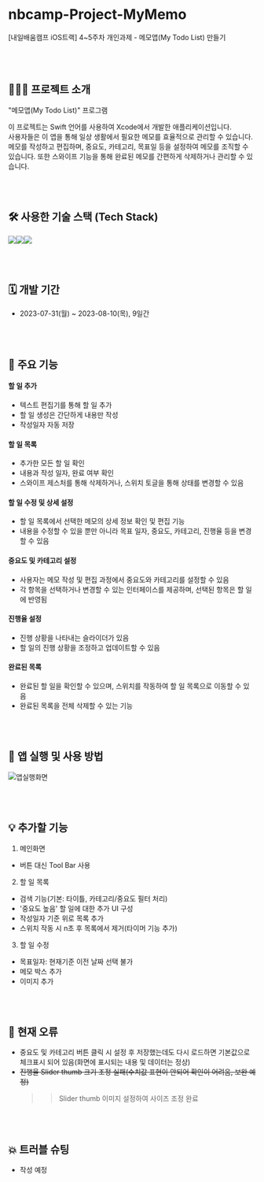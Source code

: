 # nbcamp-Project-MyMemo
[내일배움캠프 iOS트랙] 4~5주차 개인과제 - 메모앱(My Todo List) 만들기
<br><br><br><br>

## 🧑🏻‍💻 프로젝트 소개
"메모앱(My Todo List)" 프로그램<p>
이 프로젝트는 Swift 언어를 사용하여 Xcode에서 개발한 애플리케이션입니다. <br>
사용자들은 이 앱을 통해 일상 생활에서 필요한 메모를 효율적으로 관리할 수 있습니다. <br>
메모를 작성하고 편집하며, 중요도, 카테고리, 목표일 등을 설정하여 메모를 조직할 수 있습니다. 또한 스와이프 기능을 통해 완료된 메모를 간편하게 삭제하거나 관리할 수 있습니다.


<br><br>

## 🛠️ 사용한 기술 스택 (Tech Stack)
<img src="https://img.shields.io/badge/Swift-F05138?style=for-the-badge&logo=Swift&logoColor=white"><img src="https://img.shields.io/badge/GitHub-181717?style=for-the-badge&logo=github&logoColor=white"><img src="https://img.shields.io/badge/Slack-4A154B?style=for-the-badge&logo=slack&logoColor=white">

<br><br>

## 🗓️ 개발 기간
* 2023-07-31(월) ~ 2023-08-10(목), 9일간

<br><br>

## 📌 주요 기능
#### 할 일 추가
- 텍스트 편집기를 통해 할 일 추가
- 할 일 생성은 간단하게 내용만 작성
- 작성일자 자동 저장
#### 할 일 목록
- 추가한 모든 할 일 확인
- 내용과 작성 일자, 완료 여부 확인
- 스와이프 제스처를 통해 삭제하거나, 스위치 토글을 통해 상태를 변경할 수 있음
#### 할 일 수정 및 상세 설정
- 할 일 목록에서 선택한 메모의 상세 정보 확인 및 편집 기능
- 내용을 수정할 수 있을 뿐만 아니라 목표 일자, 중요도, 카테고리, 진행율 등을 변경할 수 있음
#### 중요도 및 카테고리 설정
- 사용자는 메모 작성 및 편집 과정에서 중요도와 카테고리를 설정할 수 있음
- 각 항목을 선택하거나 변경할 수 있는 인터페이스를 제공하며, 선택된 항목은 할 일에 반영됨
#### 진행율 설정
- 진행 상황을 나타내는 슬라이더가 있음
- 할 일의 진행 상황을 조정하고 업데이트할 수 있음
#### 완료된 목록
- 완료된 할 일을 확인할 수 있으며, 스위치를 작동하여 할 일 목록으로 이동할 수 있음
- 완료된 목록을 전체 삭제할 수 있는 기능


<br><br>

## 🧐 앱 실행 및 사용 방법
![앱실행화면](https://github.com/anfgbwl/MyMemo/assets/53863005/9cce8f32-20f9-43b6-a950-14b8d9010260)



<br><br>

## 💡 추가할 기능

1. 메인화면<br>
- 버튼 대신 Tool Bar 사용

2. 할 일 목록<br>
- 검색 기능(기본: 타이틀, 카테고리/중요도 필터 처리)
- '중요도 높음' 할 일에 대한 추가 UI 구성
- 작성일자 기준 위로 목록 추가
- 스위치 작동 시 n초 후 목록에서 제거(타이머 기능 추가)

3. 할 일 수정<br>
- 목표일자: 현재기준 이전 날짜 선택 불가
- 메모 박스 추가
- 이미지 추가

<br><br>

## 🚨 현재 오류
- 중요도 및 카테고리 버튼 클릭 시 설정 후 저장했는데도 다시 로드하면 기본값으로 체크표시 되어 있음(화면에 표시되는 내용 및 데이터는 정상)
- ~~진행율 Slider thumb 크기 조정 실패(수치값 표현이 안되어 확인이 어려움, 보완 예정)~~
  >> Slider thumb 이미지 설정하여 사이즈 조정 완료

<br><br>

## 💥 트러블 슈팅
- 작성 예정
